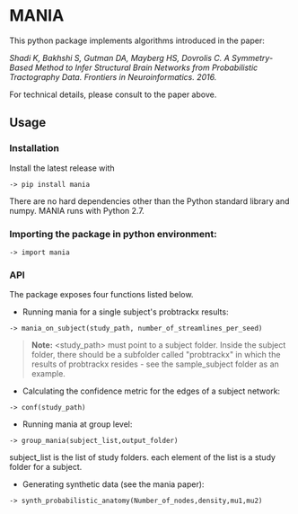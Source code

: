 # MANIA
This python package implements algorithms introduced in the paper:

*Shadi K, Bakhshi S, Gutman DA, Mayberg HS, Dovrolis C. A Symmetry-Based Method to Infer Structural Brain Networks from Probabilistic Tractography Data. Frontiers in Neuroinformatics. 2016.*

For technical details, please consult to the paper above. 

## Usage 

### Installation
Install the latest release with
```
-> pip install mania
```
There are no hard dependencies other than the Python standard library and numpy. MANIA runs with Python 2.7.

### Importing the package in python environment:

```
-> import mania
```

### API

The package exposes four functions listed below.

* Running mania for a single subject's probtrackx results:

```
-> mania_on_subject(study_path, number_of_streamlines_per_seed)
```
> **Note:** <study_path> must point to a subject folder. Inside the subject folder,
there should be a subfolder called "probtrackx" in which the results of probtrackx
resides - see the sample_subject folder as an example.

* Calculating the confidence metric for the edges of a subject network:
```
-> conf(study_path)
```
* Running mania at group level:
```
-> group_mania(subject_list,output_folder)
```
subject_list is the list of study folders. each element of the list is a study folder for a subject.

* Generating synthetic data (see the mania paper):
```
-> synth_probabilistic_anatomy(Number_of_nodes,density,mu1,mu2)
```


